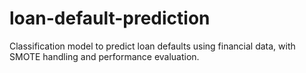 # loan-default-prediction
Classification model to predict loan defaults using financial data, with SMOTE handling and performance evaluation.
